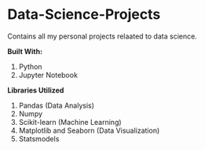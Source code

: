 # Data-Science-Projects

Contains all my personal projects relaated to data science.

**Built With:**
1) Python
2) Jupyter Notebook

**Libraries Utilized**
1) Pandas (Data Analysis)
2) Numpy
3) Scikit-learn (Machine Learning)
4) Matplotlib and Seaborn (Data Visualization)
5) Statsmodels
